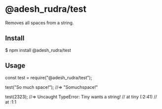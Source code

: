 # @adesh_rudra/test



Removes all spaces from a string.

## Install
$ npm install @adesh_rudra/test
## Usage
const test = require("@adesh_rudra/test");

test("So much space!");
//=> "Somuchspace!"

test(2323);
//=> Uncaught TypeError: Tiny wants a string!
//    at tiny (<anonymous>:2:41)
//    at <anonymous>:1:1
